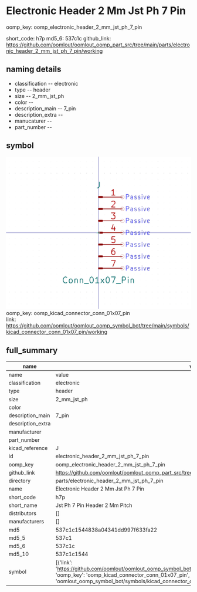# Electronic Header 2 Mm Jst Ph 7 Pin
oomp_key: oomp_electronic_header_2_mm_jst_ph_7_pin 


short_code: h7p
md5_6: 537c1c
github_link: https://github.com/oomlout/oomlout_oomp_part_src/tree/main/parts/electronic_header_2_mm_jst_ph_7_pin/working
## naming details
* classification -- electronic
* type -- header
* size -- 2_mm_jst_ph
* color -- 
* description_main -- 7_pin
* description_extra -- 
* manucaturer -- 
* part_number -- 



## symbol

![](symbol/0/working/working_600.png)  
oomp_key: oomp_kicad_connector_conn_01x07_pin  
link: https://github.com/oomlout/oomlout_oomp_symbol_bot/tree/main/symbols/kicad_connector_conn_01x07_pin/working  


## full_summary
| name | value | 
| --- | --- | 
| name | value | 
| classification | electronic | 
| type | header | 
| size | 2_mm_jst_ph | 
| color |  | 
| description_main | 7_pin | 
| description_extra |  | 
| manufacturer |  | 
| part_number |  | 
| kicad_reference | J | 
| id | electronic_header_2_mm_jst_ph_7_pin | 
| oomp_key | oomp_electronic_header_2_mm_jst_ph_7_pin | 
| github_link | https://github.com/oomlout/oomlout_oomp_part_src/tree/main/parts/electronic_header_2_mm_jst_ph_7_pin/working | 
| directory | parts/electronic_header_2_mm_jst_ph_7_pin | 
| name | Electronic Header 2 Mm Jst Ph 7 Pin | 
| short_code | h7p | 
| short_name | Jst Ph 7 Pin Header 2 Mm Pitch | 
| distributors | [] | 
| manufacturers | [] | 
| md5 | 537c1c1544838a04341dd997f633fa22 | 
| md5_5 | 537c1 | 
| md5_6 | 537c1c | 
| md5_10 | 537c1c1544 | 
| symbol | [{'link': 'https://github.com/oomlout/oomlout_oomp_symbol_bot/tree/main/symbols/kicad_connector_conn_01x07_pin', 'oomp_key': 'oomp_kicad_connector_conn_01x07_pin', 'directory': 'oomlout_oomp_symbol_bot/symbols/kicad_connector_conn_01x07_pin//working/working.kicad_sym'}] | 

